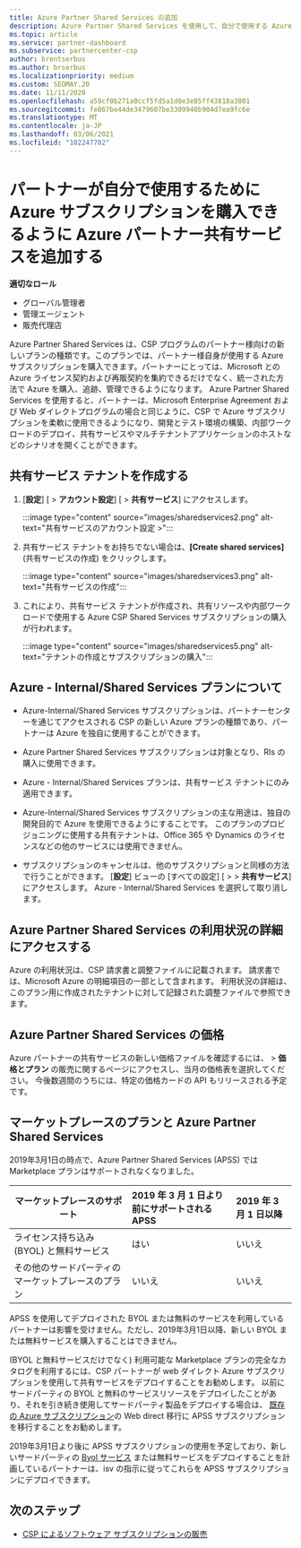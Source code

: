 ```yaml
---
title: Azure Partner Shared Services の追加
description: Azure Partner Shared Services を使用して、自分で使用する Azure サブスクリプションを購入し、Azure の購入、追跡、および管理のための統一された方法を利用できます。
ms.topic: article
ms.service: partner-dashboard
ms.subservice: partnercenter-csp
author: brentserbus
ms.author: brserbus
ms.localizationpriority: medium
ms.custom: SEOMAY.20
ms.date: 11/11/2020
ms.openlocfilehash: a59cf0b271a0ccf5fd5a1d8e3e85ff43818a3801
ms.sourcegitcommit: fe867be44de3479607be3309940b904d7ea9fc6e
ms.translationtype: MT
ms.contentlocale: ja-JP
ms.lasthandoff: 03/06/2021
ms.locfileid: "102247702"
---
```

# <a name="add-azure-partner-shared-services-so-partners-can-buy-azure-subscriptions-for-their-own-use"></a>パートナーが自分で使用するために Azure サブスクリプションを購入できるように Azure パートナー共有サービスを追加する

 
**適切なロール**

- グローバル管理者
- 管理エージェント
- 販売代理店

Azure Partner Shared Services は、CSP プログラムのパートナー様向けの新しいプランの種類です。このプランでは、パートナー様自身が使用する Azure サブスクリプションを購入できます。パートナーにとっては、Microsoft との Azure ライセンス契約および再販契約を集約できるだけでなく、統一された方法で Azure を購入、追跡、管理できるようになります。 Azure Partner Shared Services を使用すると、パートナーは、Microsoft Enterprise Agreement および Web ダイレクトプログラムの場合と同じように、CSP で Azure サブスクリプションを柔軟に使用できるようになり、開発とテスト環境の構築、内部ワークロードのデプロイ、共有サービスやマルチテナントアプリケーションのホストなどのシナリオを開くことができます。  

## <a name="create-the-shared-services-tenant"></a>共有サービス テナントを作成する

1. [**設定**] [  >  **アカウント設定**] [  >  **共有サービス**] にアクセスします。

   :::image type="content" source="images/sharedservices2.png" alt-text="共有サービスのアカウント設定 >":::

2. 共有サービス テナントをお持ちでない場合は、**[Create shared services]** (共有サービスの作成) をクリックします。

   :::image type="content" source="images/sharedservices3.png" alt-text="共有サービスの作成":::

3. これにより、共有サービス テナントが作成され、共有リソースや内部ワークロードで使用する Azure CSP Shared Services サブスクリプションの購入が行われます。

   :::image type="content" source="images/sharedservices5.png" alt-text="テナントの作成とサブスクリプションの購入":::

## <a name="about-the-azure--internalshared-services-offer"></a>Azure - Internal/Shared Services プランについて

- Azure-Internal/Shared Services サブスクリプションは、パートナーセンターを通じてアクセスされる CSP の新しい Azure プランの種類であり、パートナーは Azure を独自に使用することができます。

- Azure Partner Shared Services サブスクリプションは対象となり、RIs の購入に使用できます。

- Azure - Internal/Shared Services プランは、共有サービス テナントにのみ適用できます。

- Azure-Internal/Shared Services サブスクリプションの主な用途は、独自の開発目的で Azure を使用できるようにすることです。 このプランのプロビジョニングに使用する共有テナントは、Office 365 や Dynamics のライセンスなどの他のサービスには使用できません。

- サブスクリプションのキャンセルは、他のサブスクリプションと同様の方法で行うことができます。 [**設定**] ビューの [すべての設定] [  >    >  **共有サービス**] にアクセスします。 Azure - Internal/Shared Services を選択して取り消します。

## <a name="accessing-azure-partner-shared-services-consumption-details"></a>Azure Partner Shared Services の利用状況の詳細にアクセスする

Azure の利用状況は、CSP 請求書と調整ファイルに記載されます。 請求書では、Microsoft Azure の明細項目の一部として含まれます。 利用状況の詳細は、このプラン用に作成されたテナントに対して記録された調整ファイルで参照できます。

## <a name="azure-partner-shared-services-pricing"></a>Azure Partner Shared Services の価格

Azure パートナーの共有サービスの新しい価格ファイルを確認するには、  >  **価格とプラン** の販売に関するページにアクセスし、当月の価格表を選択してください。 今後数週間のうちには、特定の価格カードの API もリリースされる予定です。

## <a name="marketplace-offers-and-azure-partner-shared-services"></a>マーケットプレースのプランと Azure Partner Shared Services

2019年3月1日の時点で、Azure Partner Shared Services (APSS) では Marketplace プランはサポートされなくなりました。

|**マーケットプレースのサポート**   |**2019 年 3 月 1 日より前にサポートされる APSS**|**2019 年 3 月 1 日以降**|
|---------------------------|:----------------------------|:-------------------|
|ライセンス持ち込み (BYOL) と無料サービス   | はい   | いいえ|
|その他のサードパーティのマーケットプレースのプラン   | いいえ   |いいえ|

APSS を使用してデプロイされた BYOL または無料のサービスを利用しているパートナーは影響を受けません。ただし、2019年3月1日以降、新しい BYOL または無料サービスを購入することはできません。

(BYOL と無料サービスだけでなく) 利用可能な Marketplace プランの完全なカタログを利用するには、CSP パートナーが web ダイレクト Azure サブスクリプションを使用して共有サービスをデプロイすることをお勧めします。  以前にサードパーティの BYOL と無料のサービスリソースをデプロイしたことがあり、それを引き続き使用してサードパーティ製品をデプロイする場合は、 [既存の Azure サブスクリプション](/azure/cloud-solution-provider/migration/migration#migrating-existing-azure-subscriptions)の Web direct 移行に APSS サブスクリプションを移行することをお勧めします。

2019年3月1日より後に APSS サブスクリプションの使用を予定しており、新しいサードパーティの [Byol サービス](https://azuremarketplace.microsoft.com/marketplace/apps?filters=byol) または無料サービスをデプロイすることを計画しているパートナーは、isv の指示に従ってこれらを APSS サブスクリプションにデプロイできます。

## <a name="next-steps"></a>次のステップ

- [CSP によるソフトウェア サブスクリプションの販売](csp-software-subscriptions.md)